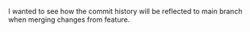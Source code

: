 I wanted to see how the commit history will be reflected to main branch when merging changes from feature.